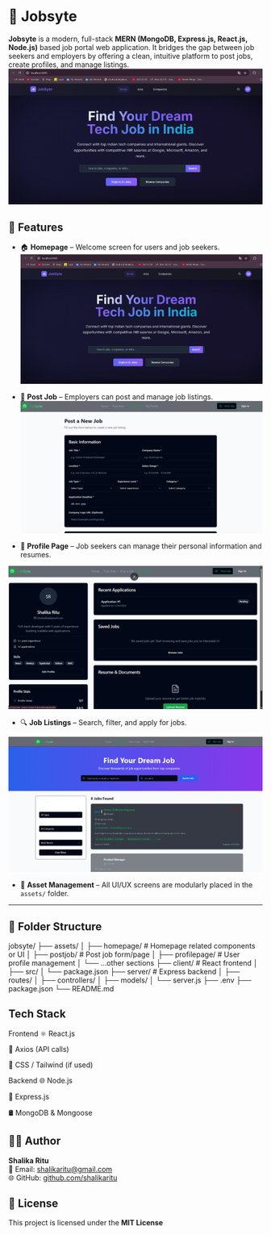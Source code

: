 # 💼 Jobsyte

**Jobsyte** is a modern, full-stack **MERN (MongoDB, Express.js, React.js, Node.js)** based job portal web application. It bridges the gap between job seekers and employers by offering a clean, intuitive platform to post jobs, create profiles, and manage listings.
![Homepage](assets/homepage.png)

## 🚀 Features

- 🏠 **Homepage** – Welcome screen for users and job seekers.
![Homepage](assets/homepage.png)
- 📢 **Post Job** – Employers can post and manage job listings.
![Post Job](assets/postjob.png)

- 👤 **Profile Page** – Job seekers can manage their personal information and resumes.

![Profile Page](assets/profilepage.png)

- 🔍 **Job Listings** – Search, filter, and apply for jobs.

![Job Listings](assets/findjobs.png)

- 📁 **Asset Management** – All UI/UX screens are modularly placed in the `assets/` folder.

---

## 📁 Folder Structure

jobsyte/
├── assets/
│   ├── homepage/        # Homepage related components or UI
│   ├── postjob/         # Post job form/page
│   ├── profilepage/     # User profile management
│   └── ...other sections
├── client/              # React frontend
│   ├── src/
│   └── package.json
├── server/              # Express backend
│   ├── routes/
│   ├── controllers/
│   ├── models/
│   └── server.js
├── .env
├── package.json
└── README.md

## Tech Stack

Frontend
⚛️ React.js

🔄 Axios (API calls)

🎨 CSS / Tailwind (if used)

Backend
🌐 Node.js

🚂 Express.js

🛢️ MongoDB & Mongoose

## 👩‍💻 Author

**Shalika Ritu**  
📧 Email: shalikaritu@gmail.com  
🌐 GitHub: [github.com/shalikaritu](https://github.com/shalikaritu) 


## 📄 License

This project is licensed under the **MIT License**